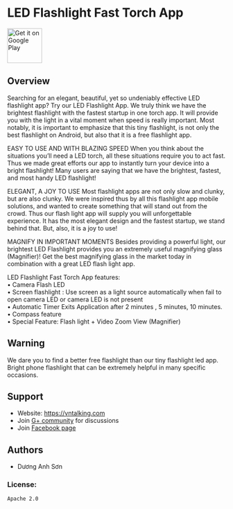 # LED Flashlight Fast Torch App
  
[<img alt="Get it on Google Play" height="80" src="https://play.google.com/intl/en_us/badges/images/generic/en_badge_web_generic.png">](https://play.google.com/store/apps/details?id=com.smobileteam.flashlight)


Overview
---
Searching for an elegant, beautiful, yet so undeniably effective LED flashlight app? Try our LED Flashlight App. We truly think we have the brightest flashlight with the fastest startup in one torch app. It will provide you with the light in a vital moment when speed is really important. Most notably, it is important to emphasize that this tiny flashlight, is not only the best flashlight on Android, but also that it is a free flashlight app.

EASY TO USE AND WITH BLAZING SPEED
When you think about the situations you’ll need a LED torch, all these situations require you to act fast. Thus we made great efforts our app to instantly turn your device into a bright flashlight! Many users are saying that we have the brightest, fastest, and most handy LED flashlight!

ELEGANT, A JOY TO USE
Most flashlight apps are not only slow and clunky, but are also clunky. We were inspired thus by all this flashlight app mobile solutions, and wanted to create something that will stand out from the crowd. Thus our flash light app will supply you will unforgettable experience. It has the most elegant design and the fastest startup, we stand behind that. But, also, it is a joy to use!

MAGNIFY IN IMPORTANT MOMENTS
Besides providing a powerful light, our brightest LED Flashlight provides you an extremely useful magnifying glass (Magnifier)! Get the best magnifying glass in the market today in combination with a great LED flash light app.

LED Flashlight Fast Torch App features:<br>
• Camera Flash LED<br>
• Screen flashlight : Use screen as a light source automatically when fail to open camera LED or camera LED is not present<br>
• Automatic Timer Exits Application after 2 minutes , 5 minutes, 10 minutes.<br>
• Compass feature<br>
• Special Feature: Flash light + Video Zoom View (Magnifier)<br>

Warning
---

We dare you to find a better free flashlight than our tiny flashlight led app.
Bright phone flashlight that can be extremely helpful in many specific occasions.


Support
---
 - Website: https://vntalking.com
 - Join [G+ community](https://plus.google.com/u/0/108422452411886458934) for discussions
 - Join [Facebook page](https://www.facebook.com/vntalking/)


Authors
---
- Dương Anh Sơn

### License: 

    Apache 2.0
